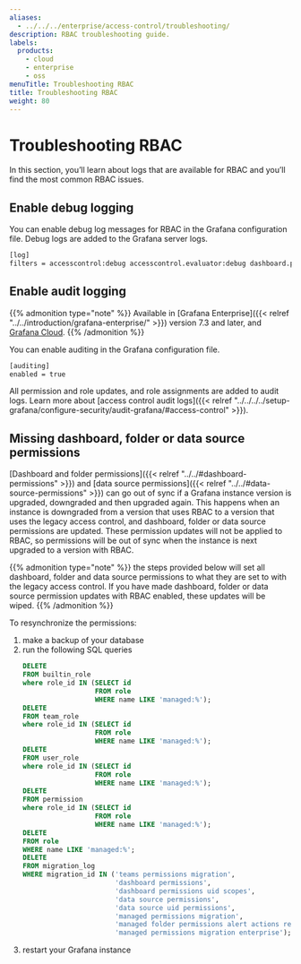 ```yaml
---
aliases:
  - ../../../enterprise/access-control/troubleshooting/
description: RBAC troubleshooting guide.
labels:
  products:
    - cloud
    - enterprise
    - oss
menuTitle: Troubleshooting RBAC
title: Troubleshooting RBAC
weight: 80
---
```


# Troubleshooting RBAC

In this section, you’ll learn about logs that are available for RBAC and you’ll find the most common RBAC issues.

## Enable debug logging

You can enable debug log messages for RBAC in the Grafana configuration file. Debug logs are added to the Grafana server logs.

```bash
[log]
filters = accesscontrol:debug accesscontrol.evaluator:debug dashboard.permissions:debug
```

## Enable audit logging

{{% admonition type="note" %}}
Available in [Grafana Enterprise]({{< relref "../../introduction/grafana-enterprise/" >}}) version 7.3 and later, and [Grafana Cloud](/docs/grafana-cloud).
{{% /admonition %}}

You can enable auditing in the Grafana configuration file.

```bash
[auditing]
enabled = true
```

All permission and role updates, and role assignments are added to audit logs.
Learn more about [access control audit logs]({{< relref "../../../../setup-grafana/configure-security/audit-grafana/#access-control" >}}).

## Missing dashboard, folder or data source permissions

[Dashboard and folder permissions]({{< relref "../../#dashboard-permissions" >}}) and [data source permissions]({{< relref "../../#data-source-permissions" >}}) can go out of sync if a Grafana instance version is upgraded, downgraded and then upgraded again.
This happens when an instance is downgraded from a version that uses RBAC to a version that uses the legacy access control, and dashboard, folder or data source permissions are updated.
These permission updates will not be applied to RBAC, so permissions will be out of sync when the instance is next upgraded to a version with RBAC.

{{% admonition type="note" %}}
the steps provided below will set all dashboard, folder and data source permissions to what they are set to with the legacy access control.
If you have made dashboard, folder or data source permission updates with RBAC enabled, these updates will be wiped.
{{% /admonition %}}

To resynchronize the permissions:

1. make a backup of your database
1. run the following SQL queries
   ```sql
   DELETE
   FROM builtin_role
   where role_id IN (SELECT id
                     FROM role
                     WHERE name LIKE 'managed:%');
   DELETE
   FROM team_role
   where role_id IN (SELECT id
                     FROM role
                     WHERE name LIKE 'managed:%');
   DELETE
   FROM user_role
   where role_id IN (SELECT id
                     FROM role
                     WHERE name LIKE 'managed:%');
   DELETE
   FROM permission
   where role_id IN (SELECT id
                     FROM role
                     WHERE name LIKE 'managed:%');
   DELETE
   FROM role
   WHERE name LIKE 'managed:%';
   DELETE
   FROM migration_log
   WHERE migration_id IN ('teams permissions migration',
                          'dashboard permissions',
                          'dashboard permissions uid scopes',
                          'data source permissions',
                          'data source uid permissions',
                          'managed permissions migration',
                          'managed folder permissions alert actions repeated migration',
                          'managed permissions migration enterprise');
   ```
1. restart your Grafana instance
